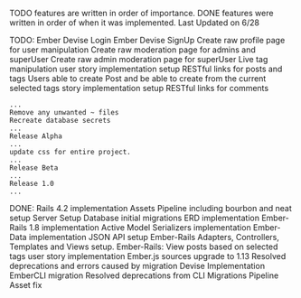 TODO features are written in order of importance.
DONE features were written in order of when it was implemented.
Last Updated on 6/28

TODO:
	Ember Devise Login
	Ember Devise SignUp
	Create raw profile page for user manipulation
	Create raw moderation page for admins and superUser
	Create raw admin moderation page for superUser
	Live tag manipulation user story implementation
	setup RESTful links for posts and tags
	Users able to create Post and be able to create from the current selected tags story implementation
	setup RESTful links for comments
	
	...
	Remove any unwanted ~ files
	Recreate database secrets
	...
	Release Alpha
	...
	update css for entire project.
	...
	Release Beta
	...
	Release 1.0
	...
DONE:
	Rails 4.2 implementation
	Assets Pipeline including bourbon and neat setup
	Server Setup
	Database initial migrations
	ERD implementation
	Ember-Rails 1.8 implementation
	Active Model Serializers implementation
	Ember-Data implementation
	JSON API setup
	Ember-Rails Adapters, Controllers, Templates and Views setup.
	Ember-Rails: View posts based on selected tags user story implementation
	Ember.js sources upgrade to 1.13
	Resolved deprecations and errors caused by migration
	Devise Implementation
	EmberCLI migration
	Resolved deprecations from CLI Migrations
	Pipeline Asset fix
